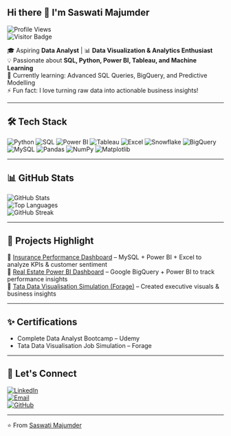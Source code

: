 ## Hi there 👋 I'm Saswati Majumder
  

![Profile Views](https://komarev.com/ghpvc/?username=saswati1917&label=Profile%20Views&color=0e75b6&style=flat)  
![Visitor Badge](https://visitor-badge.laobi.icu/badge?page_id=saswati1917.saswati1917)  

🎓 Aspiring **Data Analyst** | 📊 **Data Visualization & Analytics Enthusiast**  
💡 Passionate about **SQL, Python, Power BI, Tableau, and Machine Learning**  
🌱 Currently learning: Advanced SQL Queries, BigQuery, and Predictive Modelling  
⚡ Fun fact: I love turning raw data into actionable business insights!  

---

## 🛠️ Tech Stack

![Python](https://img.shields.io/badge/Python-3776AB?style=for-the-badge&logo=python&logoColor=white)
![SQL](https://img.shields.io/badge/SQL-003B57?style=for-the-badge&logo=postgresql&logoColor=white)
![Power BI](https://img.shields.io/badge/Power%20BI-F2C811?style=for-the-badge&logo=powerbi&logoColor=black)
![Tableau](https://img.shields.io/badge/Tableau-E97627?style=for-the-badge&logo=tableau&logoColor=white)
![Excel](https://img.shields.io/badge/Excel-217346?style=for-the-badge&logo=microsoft-excel&logoColor=white)
![Snowflake](https://img.shields.io/badge/Snowflake-29B5E8?style=for-the-badge&logo=snowflake&logoColor=white)
![BigQuery](https://img.shields.io/badge/BigQuery-4285F4?style=for-the-badge&logo=google-cloud&logoColor=white)
![MySQL](https://img.shields.io/badge/MySQL-4479A1?style=for-the-badge&logo=mysql&logoColor=white)
![Pandas](https://img.shields.io/badge/Pandas-150458?style=for-the-badge&logo=pandas&logoColor=white)
![NumPy](https://img.shields.io/badge/Numpy-013243?style=for-the-badge&logo=numpy&logoColor=white)
![Matplotlib](https://img.shields.io/badge/Matplotlib-11557C?style=for-the-badge&logo=plotly&logoColor=white)

---

## 📊 GitHub Stats

![GitHub Stats](https://github-readme-stats.vercel.app/api?username=saswati1917&show_icons=true&theme=radical)  
![Top Languages](https://github-readme-stats.vercel.app/api/top-langs/?username=saswati1917&layout=compact&theme=radical)  
![GitHub Streak](https://github-readme-streak-stats.herokuapp.com/?user=saswati1917&theme=radical)  

---

## 🚀 Projects Highlight

🔹 [Insurance Performance Dashboard](#) – MySQL + Power BI + Excel to analyze KPIs & customer sentiment  
🔹 [Real Estate Power BI Dashboard](#) – Google BigQuery + Power BI to track performance insights  
🔹 [Tata Data Visualisation Simulation (Forage)](#) – Created executive visuals & business insights  

---

## ✨ Certifications
- Complete Data Analyst Bootcamp – Udemy  
- Tata Data Visualisation Job Simulation – Forage  

---

## 🤝 Let's Connect  

[![LinkedIn](https://img.shields.io/badge/LinkedIn-0077B5?style=for-the-badge&logo=linkedin&logoColor=white)](https://linkedin.com/in/saswati-majumder-361a75255)  
[![Email](https://img.shields.io/badge/Email-D14836?style=for-the-badge&logo=gmail&logoColor=white)](mailto:smajumderwork@gmail.com)  
[![GitHub](https://img.shields.io/badge/GitHub-100000?style=for-the-badge&logo=github&logoColor=white)](https://github.com/saswati1917)  

---

⭐️ From [Saswati Majumder](https://github.com/saswati1917)


<!--
**Saswati1917/saswati1917** is a ✨ _special_ ✨ repository because its `README.md` (this file) appears on your GitHub profile.

Here are some ideas to get you started:

- 🔭 I’m currently working on ...
- 🌱 I’m currently learning ...
- 👯 I’m looking to collaborate on ...
- 🤔 I’m looking for help with ...
- 💬 Ask me about ...
- 📫 How to reach me: ...
- 😄 Pronouns: ...
- ⚡ Fun fact: ...
-->
